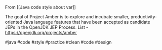 From [[Java code style about var]]

The goal of Project Amber is to explore and incubate smaller, productivity-oriented Java language features that have been accepted as candidate JEPs in the OpenJDK JEP Process.
List - https://openjdk.org/projects/amber

#java #code #style #practice #clean #code #design